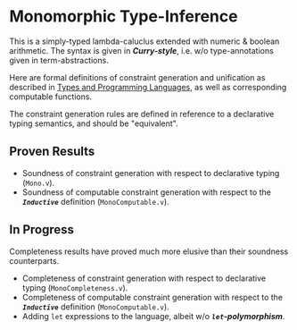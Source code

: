# Monomorphic Type-Inference

This is a simply-typed lambda-caluclus extended with numeric & boolean arithmetic.
The syntax is given in ***Curry-style***, i.e. w/o type-annotations given in term-abstractions.

Here are formal definitions of constraint generation and unification as described in
[Types and Programming Languages](https://www.cis.upenn.edu/~bcpierce/tapl/),
as well as corresponding computable functions.

The constraint generation rules are defined in
reference to a declarative typing semantics, and should be "equivalent".

## Proven Results

- Soundness of constraint generation with respect to declarative typing (`Mono.v`).
- Soundness of computable constraint generation
with respect to the ***`Inductive`*** definition (`MonoComputable.v`).

## In Progress

Completeness results have proved much more elusive than their soundness counterparts.
- Completeness of constraint generation with respect to declarative typing (`MonoCompleteness.v`).
- Completeness of computable constraint generation
with respect to the ***`Inductive`*** definition (`MonoComputable.v`).
- Adding `let` expressions to the language, albeit w/o ***`let`-polymorphism***.